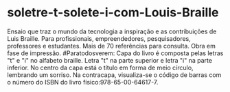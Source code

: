 # soletre-t-solete-i-com-Louis-Braille
Ensaio que traz o mundo da tecnologia a inspiração e as contribuições de Luis Braille. Para profissionais, empreendedores, pesquisadores, professores e estudantes. 
Mais de 70 referências para consulta.
Obra em fase de impressão.
#Paratodosverem: Capa do livro é composta pelas letras "t" e "i" no alfabeto braille. Letra "t" na parte superior e letra "i" na parte inferior. No centro da capa está o título em forma de meio círculo, lembrando um sorriso. Na contracapa, visualiza-se o código de barras com o número do ISBN do livro físico:978-65-00-64617-7.
